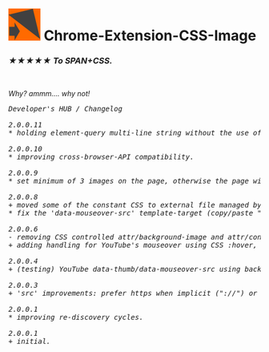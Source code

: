 <h1><img src="resources/icon.png" height="64" width="64"/> Chrome-Extension-CSS-Image</h1>

<h3><em>★★★★★ To SPAN+CSS.</h3>

<img width="0" height="0" src="resources/screenshot_1.png"/>

Why?
ammm.... why not!

<pre>
Developer's HUB / Changelog

2.0.0.11
* holding element-query multi-line string without the use of multiline method.

2.0.0.10
* improving cross-browser-API compatibility.

2.0.0.9
* set minimum of 3 images on the page, otherwise the page will not be handled.

2.0.0.8
+ moved some of the constant CSS to external file managed by the extension.
* fix the 'data-mouseover-src' template-target (copy/paste "made it" data-thumb... :/).

2.0.0.6
- removing CSS controlled attr/background-image and attr/content w/ and w/o ::before/::after since attr(url(...)) can not be used... :(
+ adding handling for YouTube's mouseover using CSS :hover, by writing an additional rule for overriding (properly) the image, while ':hover' to the WebP/"animated gif" resource. Cool!

2.0.0.4
+ (testing) YouTube data-thumb/data-mouseover-src using background-image/attr without (for now) :after/background-image/attr  or classic :after/content/attr combination.

2.0.0.3
+ 'src' improvements: prefer https when implicit ("://") or a secure-domain, YouTube: use data-thumb.

2.0.0.1
* improving re-discovery cycles.

2.0.0.1
+ initial.
</pre>

<br/>

<!-- <a href="https://paypal.me/e1adkarak0"><img src="https://www.paypalobjects.com/webstatic/mktg/Logo/pp-logo-100px.png" alt="PayPal Donation"></a> -->